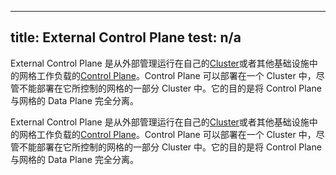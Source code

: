 <!--
 * @Author: gezuxia
 * @Descripttion: 
 * @Date: 2021-03-16 22:56:20
 * @LastEditors: gezuxia
 * @LastEditTime: 2021-03-16 23:02:37
-->
---
title: External Control Plane
test: n/a
---

External Control Plane 是从外部管理运行在自己的[Cluster](/zh/docs/reference/glossary/#cluster)或者其他基础设施中的网格工作负载的[Control Plane](/zh/docs/reference/glossary/#control-plane)。Control Plane 可以部署在一个 Cluster 中，尽管不能部署在它所控制的网格的一部分 Cluster 中。它的目的是将 Control Plane 与网格的 Data Plane 完全分离。

External Control Plane 是从外部管理运行在自己的[Cluster](/zh/docs/reference/glossary/#cluster)或者其他基础设施中的网格工作负载的[Control Plane](/zh/docs/reference/glossary/#control-plane)。Control Plane 可以部署在一个 Cluster 中，尽管不能部署在它所控制的网格的一部分 Cluster 中。它的目的是将 Control Plane 与网格的 Data Plane 完全分离。
